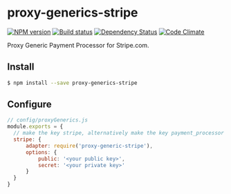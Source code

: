 # proxy-generics-stripe

[![NPM version][npm-image]][npm-url]
[![Build status][ci-image]][ci-url]
[![Dependency Status][daviddm-image]][daviddm-url]
[![Code Climate][codeclimate-image]][codeclimate-url]

Proxy Generic Payment Processor for Stripe.com.

## Install

```sh
$ npm install --save proxy-generics-stripe
```

## Configure

```js
// config/proxyGenerics.js
module.exports = {
  // make the key stripe, alternatively make the key payment_processor to be the default payment_processor  
  stripe: {
      adapter: require('proxy-generic-stripe'),
      options: {
          public: '<your public key>',
          secret: '<your private key>'
      }
  }
}
```

[npm-image]: https://img.shields.io/npm/v/proxy-generics-stripe.svg?style=flat-square
[npm-url]: https://npmjs.org/package/proxy-generics-stripe
[ci-image]: https://img.shields.io/circleci/project/github/CaliStyle/proxy-generics-stripe/master.svg
[ci-url]: https://circleci.com/gh/CaliStyle/proxy-generics-stripe/tree/master
[daviddm-image]: http://img.shields.io/david//trailpack-proxy-generics-stripe.svg?style=flat-square
[daviddm-url]: https://david-dm.org/CaliStyle/proxy-generics-stripe
[codeclimate-image]: https://img.shields.io/codeclimate/github/CaliStyle/proxy-generics-stripe.svg?style=flat-square
[codeclimate-url]: https://codeclimate.com/github/CaliStyle/proxy-generics-stripe

